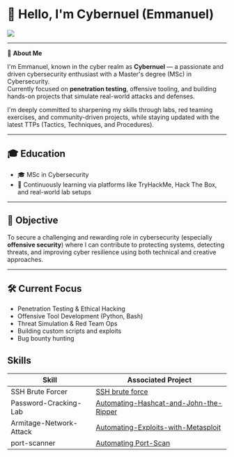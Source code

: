 # 👋 Hello, I'm Cybernuel (Emmanuel)

<a href="https://www.linkedin.com/in/thedamilare">
  <img src="https://img.shields.io/badge/-LinkedIn-0072b1?&style=for-the-badge&logo=linkedin&logoColor=white"/>
</a>

---

🎯 **About Me**

I'm Emmanuel,  known in the cyber realm as **Cybernuel** — a passionate and driven cybersecurity enthusiast with a Master's degree (MSc) in Cybersecurity.  
Currently focused on **penetration testing**, offensive tooling, and building hands-on projects that simulate real-world attacks and defenses.

I'm deeply committed to sharpening my skills through labs, red teaming exercises, and community-driven projects, while staying updated with the latest TTPs (Tactics, Techniques, and Procedures).

---

## 🎓 Education
- 🎓 MSc in Cybersecurity  
- 🧠 Continuously learning via platforms like TryHackMe, Hack The Box, and real-world lab setups

---

## 🔐 Objective

To secure a challenging and rewarding role in cybersecurity (especially **offensive security**) where I can contribute to protecting systems, detecting threats, and improving cyber resilience using both technical and creative approaches.

---

## 🛠️ Current Focus
- Penetration Testing & Ethical Hacking  
- Offensive Tool Development (Python, Bash)  
- Threat Simulation & Red Team Ops  
- Building custom scripts and exploits  
- Bug bounty hunting
## Skills

| Skill                                         | Associated Project         |
|-----------------------------------------------|----------------------------|
|  SSH Brute Forcer                              | <a href="https://github.com/Cybernuel/SSh-Brute-force">SSH brute force</a>|           |
| Password-Cracking-Lab   | <a href="https://github.com/Cybernuel/Password-Cracking-Lab---Automating-Hashcat-and-John-the-Ripper">Automating-Hashcat-and-John-the-Ripper</a>     |
| Armitage-Network-Attack          | <a href="https://github.com/Cybernuel/Armitage-Network-Attack-Lab---Automating-Exploits-with-Metasploit">Automating-Exploits-with-Metasploit</a> |
| port-scanner          | <a href="https://github.com/Cybernuel/port-scanner">Automating Port-Scan</a> |




